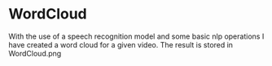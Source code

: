 # WordCloud
With the use of a speech recognition model and some basic nlp operations I have created a word cloud for a given video. The result is stored in WordCloud.png
